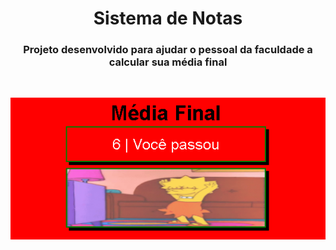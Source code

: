 <h1 align="center">Sistema de Notas</h1>
<h3 align="center">Projeto desenvolvido para ajudar o pessoal da faculdade a calcular sua média final</h3>
<br/>
<p align="center">
<img align="center" src="https://raw.githubusercontent.com/falcaovitor/Sistema-de-Notas/main/img/demonstra%C3%A7%C3%A3o.PNG">
</p>
